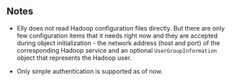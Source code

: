 ## Notes

- Elly does not read Hadoop configuration files directly. But there
are only few configuration items that it needs right now and they are
accepted during object initialization - the network address (host and
port) of the corresponding Hadoop service and an optional
`UserGroupInformation` object that represents the Hadoop user.

- Only simple authentication is supported as of now.
